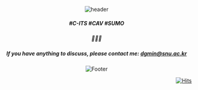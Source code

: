 <div align="center">

![header](https://capsule-render.vercel.app/api?type=waving&color=auto&height=230&section=header&customColorList=9&text=DG&fontColor=ffffff&animation=fadeIn&fontAlignY=40)

##### #C-ITS #CAV #SUMO
##### 🚗🚐🚌
##### If you have anything to discuss, please contact me: dgmin@snu.ac.kr

![Footer](https://capsule-render.vercel.app/api?type=waving&color=auto&height=130&section=footer&customColorList=9)

</div>

<div align="right">
  
[![Hits](https://hits.seeyoufarm.com/api/count/incr/badge.svg?url=https%3A%2F%2Fgithub.com%2Fdonggyumin-engr&count_bg=%232A55FF&title_bg=%23000000&icon=github.svg&icon_color=%23E7E7E7&title=Today&edge_flat=false)](https://hits.seeyoufarm.com)
  
</div>
